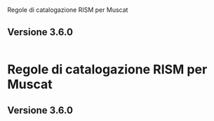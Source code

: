 #   
Regole di catalogazione RISM per Muscat

## Versione 3.6.0
  
  
  
  
 ![]()  
  
  
  
  
  
  
  
  

# Regole di catalogazione RISM per Muscat

## Versione 3.6.0